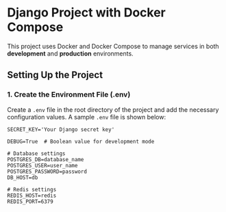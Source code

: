 # Django Project with Docker Compose

This project uses Docker and Docker Compose to manage services in both **development** and **production** environments.

## Setting Up the Project

### 1. Create the Environment File (.env)

Create a `.env` file in the root directory of the project and add the necessary configuration values. A sample `.env` file is shown below:

```env
SECRET_KEY='Your Django secret key'

DEBUG=True  # Boolean value for development mode

# Database settings
POSTGRES_DB=database_name
POSTGRES_USER=user_name
POSTGRES_PASSWORD=password
DB_HOST=db

# Redis settings
REDIS_HOST=redis
REDIS_PORT=6379
